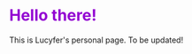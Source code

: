 <html>
<body>

 <h1 style="color:DarkViolet;">Hello there!</h1>
<p>This is Lucyfer's personal page. To be updated!</p> 

</body>
</html> 
